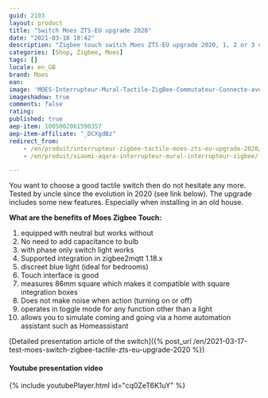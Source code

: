 ```yaml
---
guid: 2103
layout: product 
title: "Switch Moes ZTS-EU upgrade 2020"
date: "2021-03-18 10:42"
description: "Zigbee touch switch Moes ZTS-EU upgrade 2020, 1, 2 or 3 commands"
categories: [Shop, Zigbee, Moes]
tags: []
locale: en_GB
brand: Moes
ean: 
image: 'MOES-Interrupteur-Mural-Tactile-ZigBee-Commutateur-Connecte-avec-ou-Sans-Neutre.jpg'
imageshadow: true
comments: false
rating:  
published: true
aep-item: 1005002061590357
aep-item-affiliate: "_DCXgdBz"
redirect_from: 
    - /en/produit/interrupteur-zigbee-tactile-moes-zts-eu-upgrade-2020/
    - /en/produit/xiaomi-aqara-interrupteur-mural-interrupteur-zigbee/

---
```


You want to choose a good tactile switch then do not hesitate any more. Tested by uncle since the evolution in 2020 (see link below). The upgrade includes some new features. Especially when installing in an old house.

**What are the benefits of Moes Zigbee Touch:**

1. equipped with neutral but works without
2. No need to add capacitance to bulb
3. with phase only switch light works
4. Supported integration in zigbee2mqtt 1.18.x
5. discreet blue light (ideal for bedrooms)
6. Touch interface is good
7. measures 86mm square which makes it compatible with square integration boxes
8. Does not make noise when action (turning on or off)
9. operates in toggle mode for any function other than a light
10. allows you to simulate coming and going via a home automation assistant such as Homeassistant

[Detailed presentation article of the switch]({% post_url /en/2021-03-17-test-moes-switch-zigbee-tactile-zts-eu-upgrade-2020 %})

#### **Youtube presentation video**

{% include youtubePlayer.html id="cq0ZeT6K1uY" %}
